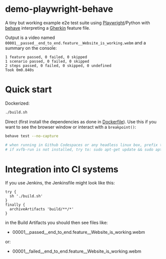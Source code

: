 # demo-playwright-behave
A tiny but working example e2e test suite using [Playwright]/Python with [behave] interpreting a [Gherkin] feature file.

Output is a video named `00001__passed__end_to_end.feature__Website_is_working.webm` and a summary on the console:
```
1 feature passed, 0 failed, 0 skipped
1 scenario passed, 0 failed, 0 skipped
2 steps passed, 0 failed, 0 skipped, 0 undefined
Took 0m0.840s
```

# Quick start

Dockerized:
```bash
./build.sh
```

Direct (first install the dependencies as done in [Dockerfile]).
Use this if you want to see the browser window or interact with a `breakpoint()`:
```bash
behave test --no-capture

# when running in Github Codespaces or any headless linux box, prefix the command with xvfb-run
# if xvfb-run is not installed, try to: sudo apt-get update && sudo apt-get install xvfb
```

# Integration into CI systems

If you use Jenkins, the Jenkinsfile might look like this:

```Jenkinsfile
try {
  sh './build.sh'
}
finally {
  archiveArtifacts 'build/**/*'
}
```

in the Build Artifacts you should then see files like:
* 00001__passed__end_to_end.feature__Website_is_working.webm

or:
* 00001__failed__end_to_end.feature__Website_is_working.webm

[behave]: https://behave.readthedocs.io
[Dockerfile]: test/Dockerfile
[Gherkin]: https://stackoverflow.com/questions/6221742/where-can-i-find-a-gherkin-language-spec-guide
[Playwright]: https://playwright.dev
